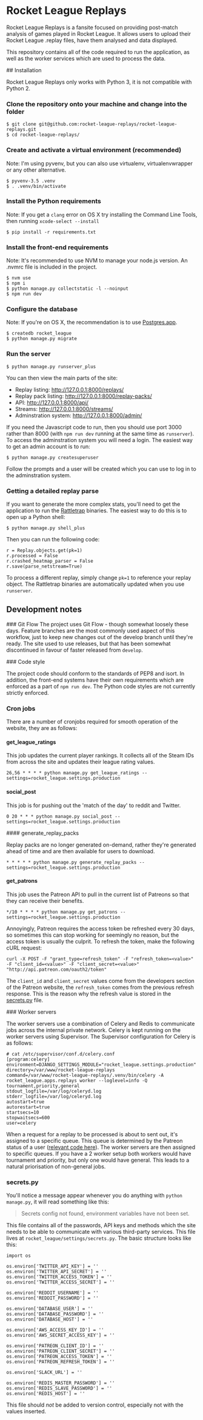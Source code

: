 # Rocket League Replays

Rocket League Replays is a fansite focused on providing post-match analysis of games played in Rocket League.  It allows users to upload their Rocket League .replay files, have them analysed and data displayed.

This repository contains all of the code required to run the application, as well as the worker services which are used to process the data.

## Installation

Rocket League Replays only works with Python 3, it is not compatible with Python 2.

### Clone the repository onto your machine and change into the folder

```
$ git clone git@github.com:rocket-league-replays/rocket-league-replays.git
$ cd rocket-league-replays/
```

### Create and activate a virtual environment (recommended)

Note: I'm using pyvenv, but you can also use virtualenv, virtualenvwrapper or any other alternative.

```
$ pyvenv-3.5 .venv
$ . .venv/bin/activate
```

### Install the Python requirements

Note: If you get a `clang` error on OS X try installing the Command Line Tools, then running `xcode-select --install`

```
$ pip install -r requirements.txt
```

### Install the front-end requirements

Note: It's recommended to use NVM to manage your node.js version. An .nvmrc file is included in the project.

```
$ nvm use
$ npm i
$ python manage.py collectstatic -l --noinput
$ npm run dev
```

### Configure the database

Note: If you're on OS X, the recommendation is to use [Postgres.app](http://postgresapp.com/).

```
$ createdb rocket_league
$ python manage.py migrate
```

### Run the server

```
$ python manage.py runserver_plus
```

You can then view the main parts of the site:

* Replay listing: http://127.0.0.1:8000/replays/
* Replay pack listing: http://127.0.0.1:8000/replay-packs/
* API: http://127.0.0.1:8000/api/
* Streams: http://127.0.0.1:8000/streams/
* Adminstration system: http://127.0.0.1:8000/admin/

If you need the Javascript code to run, then you should use port 3000 rather than 8000 (with `npm run dev` running at the same time as `runserver`).  To access the adminstration system you will need a login.  The easiest way to get an admin account is to run:

```
$ python manage.py createsuperuser
```

Follow the prompts and a user will be created which you can use to log in to the adminstration system.

### Getting a detailed replay parse

If you want to generate the more complex stats, you'll need to get the application to run the [Rattletrap](https://github.com/tfausak/rattletrap/) binaries. The easiest way to do this is to open up a Python shell:

```
$ python manage.py shell_plus
```

Then you can run the following code:

```
r = Replay.objects.get(pk=1)
r.processed = False
r.crashed_heatmap_parser = False
r.save(parse_netstream=True)
```

To process a different replay, simply change `pk=1` to reference your replay object.  The Rattletrap binaries are automatically updated when you use `runserver`.

## Development notes

### Git Flow
The project uses Git Flow - though somewhat loosely these days.  Feature branches are the most commonly used aspect of this workflow, just to keep new changes out of the develop branch until they're ready.  The site used to use releases, but that has been somewhat discontinued in favour of faster released from `develop`.

### Code style

The project code should conform to the standards of PEP8 and isort. In addition, the front-end systems have their own requirements which are enforced as a part of `npm run dev`.  The Python code styles are not currently strictly enforced.


### Cron jobs

There are a number of cronjobs required for smooth operation of the website, they are as follows:


#### get_league_ratings

This job updates the current player rankings.  It collects all of the Steam IDs from across the site and updates their league rating values.

```
26,56 * * * * python manage.py get_league_ratings --settings=rocket_league.settings.production
```

#### social_post

This job is for pushing out the 'match of the day' to reddit and Twitter.

```
0 20 * * * python manage.py social_post --settings=rocket_league.settings.production
```

#### generate_replay_packs

Replay packs are no longer generated on-demand, rather they're generated ahead of time and are then available for users to download.

```
* * * * * python manage.py generate_replay_packs --settings=rocket_league.settings.production
```

#### get_patrons

This job uses the Patreon API to pull in the current list of Patreons so that they can receive their benefits.

```
*/10 * * * * python manage.py get_patrons --settings=rocket_league.settings.production
```

Annoyingly, Patreon requires the access token be refreshed every 30 days, so sometimes this can stop working for seemingly no reason, but the access token is usually the culprit.  To refresh the token, make the following cURL request:

```
curl -X POST -F "grant_type=refresh_token" -F "refresh_token=<value>" -F "client_id=<value>" -F "client_secret=<value>" "http://api.patreon.com/oauth2/token"
```

The `client_id` and `client_secret` values come from the developers section of the Patreon website, the `refresh_token` comes from the previous refresh response.  This is the reason why the refresh value is stored in the [secrets.py](#secretspy) file.


### Worker servers

The worker servers use a combination of Celery and Redis to communicate jobs across the internal private network.  Celery is kept running on the worker servers using Supervisor. The Supervisor configuration for Celery is as follows:

```
# cat /etc/supervisor/conf.d/celery.conf
[program:celery]
environment=DJANGO_SETTINGS_MODULE="rocket_league.settings.production"
directory=/var/www/rocket-league-replays
command=/var/www/rocket-league-replays/.venv/bin/celery -A rocket_league.apps.replays worker --loglevel=info -Q tournament,priority,general
stdout_logfile=/var/log/celeryd.log
stderr_logfile=/var/log/celeryd.log
autostart=true
autorestart=true
startsecs=10
stopwaitsecs=600
user=celery
```

When a request for a replay to be processed is about to sent out, it's assigned to a specific queue. This queue is determined by the Patreon status of a user ([relevant code here](https://github.com/rocket-league-replays/rocket-league-replays/blob/4ec54da45ef01d28664354ccaa93ef23cfd0ac50/rocket_league/apps/replays/models.py#L510-L520)).  The worker servers are then assigned to specific queues.  If you have a 2 worker setup both workers would have tournament and priority, but only one would have general. This leads to a natural priorisation of non-general jobs.

### secrets.py

You'll notice a message appear whenever you do anything with `python manage.py`, it will read something like this:

> Secrets config not found, environment variables have not been set.

This file contains all of the passwords, API keys and methods which the site needs to be able to communicate with various third-party services. This file lives at `rocket_league/settings/secrets.py`.  The basic structure looks like this:

```
import os

os.environ['TWITTER_API_KEY'] = ''
os.environ['TWITTER_API_SECRET'] = ''
os.environ['TWITTER_ACCESS_TOKEN'] = ''
os.environ['TWITTER_ACCESS_SECRET'] = ''

os.environ['REDDIT_USERNAME'] = ''
os.environ['REDDIT_PASSWORD'] = ''

os.environ['DATABASE_USER'] = ''
os.environ['DATABASE_PASSWORD'] = ''
os.environ['DATABASE_HOST'] = ''

os.environ['AWS_ACCESS_KEY_ID'] = ''
os.environ['AWS_SECRET_ACCESS_KEY'] = ''

os.environ['PATREON_CLIENT_ID'] = ''
os.environ['PATREON_CLIENT_SECRET'] = ''
os.environ['PATREON_ACCESS_TOKEN'] = ''
os.environ['PATREON_REFRESH_TOKEN'] = ''

os.environ['SLACK_URL'] = ''

os.environ['REDIS_MASTER_PASSWORD'] = ''
os.environ['REDIS_SLAVE_PASSWORD'] = ''
os.environ['REDIS_HOST'] = ''
```

This file should _not_ be added to version control, especially not with the values inserted.
